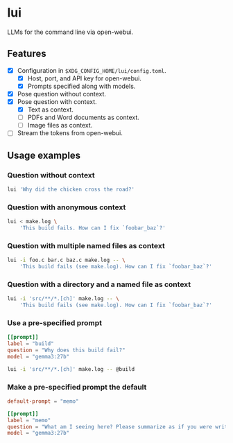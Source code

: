 # lui

LLMs for the command line via open-webui.

## Features

+ [X] Configuration in `$XDG_CONFIG_HOME/lui/config.toml`.
  - [X] Host, port, and API key for open-webui.
  - [X] Prompts specified along with models.
+ [X] Pose question without context.
+ [X] Pose question with context.
  - [X] Text as context.
  - [ ] PDFs and Word documents as context.
  - [ ] Image files as context.
+ [ ] Stream the tokens from open-webui.

## Usage examples

### Question without context

```sh
lui 'Why did the chicken cross the road?'
```

### Question with anonymous context

```sh
lui < make.log \
    'This build fails. How can I fix `foobar_baz`?'
```

### Question with multiple named files as context

```sh
lui -i foo.c bar.c baz.c make.log -- \
    'This build fails (see make.log). How can I fix `foobar_baz`?'
```

### Question with a directory and a named file as context

```sh
lui -i 'src/**/*.[ch]' make.log -- \
    'This build fails (see make.log). How can I fix `foobar_baz`?'
```

### Use a pre-specified prompt

```toml
[[prompt]]
label = "build"
question = "Why does this build fail?"
model = "gemma3:27b"
```

```sh
lui -i 'src/**/*.[ch]' make.log -- @build
```

### Make a pre-specified prompt the default

```toml
default-prompt = "memo"

[[prompt]]
label = "memo"
question = "What am I seeing here? Please summarize as if you were writing a memo."
model = "gemma3:27b"
```

